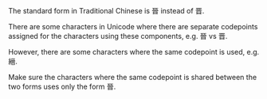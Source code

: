 The standard form in Traditional Chinese is 晉 instead of 晋.

There are some characters in Unicode where there are separate codepoints
assigned for the characters using these components, e.g. 晉 vs 晋.

However, there are some characters where the same codepoint is used,
e.g. 縉.

Make sure the characters where the same codepoint is shared between the
two forms uses only the form 晉.

